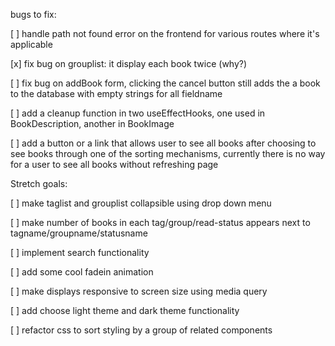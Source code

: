 bugs to fix:

[ ] handle path not found error on the frontend for various routes where it's applicable
 
[x] fix bug on grouplist: it display each book twice (why?)

[ ] fix bug on addBook form, clicking the cancel button still adds the a book to the database with empty strings for all fieldname

[ ] add a cleanup function in two useEffectHooks, one used in BookDescription, another in BookImage
 
[ ] add a button or a link that allows user to see all books after choosing to see books through one of the sorting mechanisms, currently there is no way for a user to see all books without refreshing page



Stretch goals:

[ ] make taglist and grouplist collapsible using drop down menu

[ ] make number of books in each tag/group/read-status appears next to tagname/groupname/statusname

[ ] implement search functionality

[ ] add some cool fadein animation

[ ] make displays responsive to screen size using media query

[ ] add choose light theme and dark theme functionality 

[ ] refactor css to sort styling by a group of related components